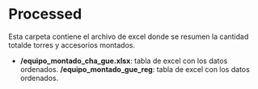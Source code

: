 # Processed

Esta carpeta contiene el archivo de excel donde se resumen la cantidad totalde torres y accesorios montados.

- **/equipo_montado_cha_gue.xlsx**: tabla de excel con los datos ordenados.
  **/equipo_montado_gue_reg**: tabla de excel con los datos ordenados.
